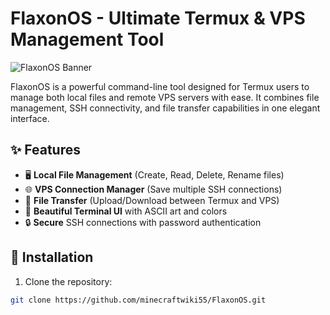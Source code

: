 



# FlaxonOS - Ultimate Termux & VPS Management Tool

![FlaxonOS Banner](https://i.imgur.com/JfQqY7W.png)

FlaxonOS is a powerful command-line tool designed for Termux users to manage both local files and remote VPS servers with ease. It combines file management, SSH connectivity, and file transfer capabilities in one elegant interface.

## ✨ Features

- 🖥️ **Local File Management** (Create, Read, Delete, Rename files)
- 🌐 **VPS Connection Manager** (Save multiple SSH connections)
- 🔄 **File Transfer** (Upload/Download between Termux and VPS)
- 🎨 **Beautiful Terminal UI** with ASCII art and colors
- 🔒 **Secure** SSH connections with password authentication

## 🚀 Installation

1. Clone the repository:
```bash
git clone https://github.com/minecraftwiki55/FlaxonOS.git
